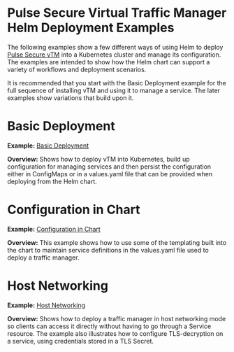 Pulse Secure Virtual Traffic Manager Helm Deployment Examples
===

The following examples show a few different ways of using Helm to deploy [Pulse Secure  vTM](../../) into a Kubernetes cluster and manage its configuration. The examples are intended to show how the Helm chart can support a variety of workflows and deployment scenarios.

It is recommended that you start with the Basic Deployment example for the full sequence of installing vTM and using it to manage a service. The later examples show variations that build upon it.

Basic Deployment
===
**Example:** [Basic Deployment](./basic-deployment)

**Overview:** Shows how to deploy vTM into Kubernetes, build up configuration for managing services and then persist the configuration either in ConfigMaps or in a values.yaml file that can be provided when deploying from the Helm chart.

Configuration in Chart
===
**Example:** [Configuration in Chart](./config-in-chart)

**Overview:** This example shows how to use some of the templating built into the chart to maintain service definitions in the values.yaml file used to deploy a traffic manager.

Host Networking
===
**Example:** [Host Networking](./host-networking)

**Overview:** Shows how to deploy a traffic manager in host networking mode so clients can access it directly without having to go through a Service resource. The example also illustrates how to configure TLS-decryption on a service, using credentials stored in a TLS Secret.
